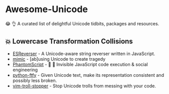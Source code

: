 # Awesome-Unicode

:joy: :ok_hand: A curated list of delightful Unicode tidbits, packages and resources.

## :collision: Lowercase Transformation Collisions

- [ESReverser](https://github.com/mathiasbynens/esrever) - A Unicode-aware string reverser written in JavaScript.
- [mimic](https://github.com/reinderien/mimic) - [ab]using Unicode to create tragedy
- [PhantomScript](https://github.com/jagracey/PhantomScript) - :ghost: :flashlight: Invisible JavaScript code execution & social engineering
- [python-ftfy](https://github.com/LuminosoInsight/python-ftfy) - Given Unicode text, make its representation consistent and possibly less broken.
- [vim-troll-stopper](https://github.com/vim-utils/vim-troll-stopper) - Stop Unicode trolls from messing with your code.
